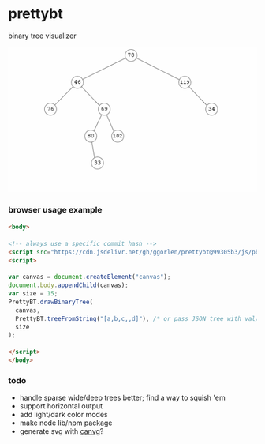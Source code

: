 # prettybt

binary tree visualizer

![binary trees](assets/trees.gif)

### browser usage example

```html
<body>

<!-- always use a specific commit hash -->
<script src="https://cdn.jsdelivr.net/gh/ggorlen/prettybt@99305b3/js/pbt.js"></script>
<script>

var canvas = document.createElement("canvas");
document.body.appendChild(canvas);
var size = 15;
PrettyBT.drawBinaryTree(
  canvas,
  PrettyBT.treeFromString("[a,b,c,,d]"), /* or pass JSON tree with val/left/right props */
  size
);

</script>
</body>
```

### todo

- handle sparse wide/deep trees better; find a way to squish 'em
- support horizontal output
- add light/dark color modes
- make node lib/npm package
- generate svg with [canvg](https://github.com/canvg/canvg)?
